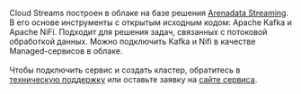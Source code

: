 Cloud Streams построен в облаке на базе решения [Arenadata Streaming](https://arenadata.tech/products/arenadata-streaming/). В его основе инструменты с открытым исходным кодом: Apache Kafka и Apache NiFi. Подходит для решения задач, связанных с потоковой обработкой данных. Можно подключить Kafka и Nifi в качестве Managed-сервисов в облаке.<br><br><warn>Чтобы подключить сервис и создать кластер, обратитесь в [техническую поддержку](/ru/contacts) или оставьте заявку на [сайте сервиса](https://cloud.vk.com/cloud-streams).</warn>